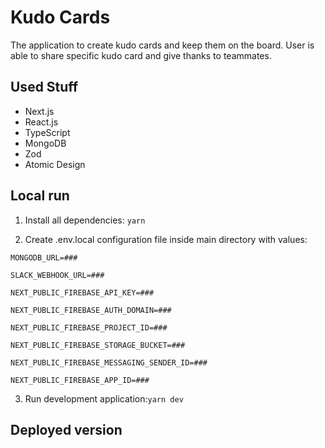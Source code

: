 # Kudo Cards

The application to create kudo cards and keep them on the board. User is able to share specific kudo card and give thanks to teammates.

## Used Stuff

- Next.js
- React.js
- TypeScript
- MongoDB
- Zod
- Atomic Design

## Local run

1. Install all dependencies: `yarn`

2. Create .env.local configuration file inside main directory with values:

`MONGODB_URL=###`

`SLACK_WEBHOOK_URL=###`

`NEXT_PUBLIC_FIREBASE_API_KEY=###`

`NEXT_PUBLIC_FIREBASE_AUTH_DOMAIN=###`

`NEXT_PUBLIC_FIREBASE_PROJECT_ID=###`

`NEXT_PUBLIC_FIREBASE_STORAGE_BUCKET=###`

`NEXT_PUBLIC_FIREBASE_MESSAGING_SENDER_ID=###`

`NEXT_PUBLIC_FIREBASE_APP_ID=###`

3. Run development application:`yarn dev`

## Deployed version
